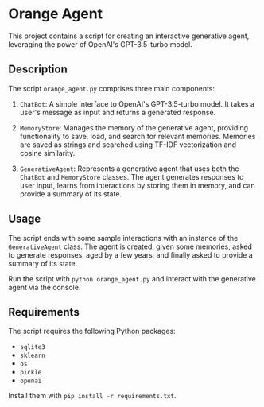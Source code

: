 # Orange Agent

This project contains a script for creating an interactive generative agent, leveraging the power of OpenAI's GPT-3.5-turbo model.

## Description

The script `orange_agent.py` comprises three main components:

1. `ChatBot`: A simple interface to OpenAI's GPT-3.5-turbo model. It takes a user's message as input and returns a generated response.

2. `MemoryStore`: Manages the memory of the generative agent, providing functionality to save, load, and search for relevant memories. Memories are saved as strings and searched using TF-IDF vectorization and cosine similarity.

3. `GenerativeAgent`: Represents a generative agent that uses both the `ChatBot` and `MemoryStore` classes. The agent generates responses to user input, learns from interactions by storing them in memory, and can provide a summary of its state.

## Usage

The script ends with some sample interactions with an instance of the `GenerativeAgent` class. The agent is created, given some memories, asked to generate responses, aged by a few years, and finally asked to provide a summary of its state.

Run the script with `python orange_agent.py` and interact with the generative agent via the console.

## Requirements

The script requires the following Python packages:
- `sqlite3`
- `sklearn`
- `os`
- `pickle`
- `openai`

Install them with `pip install -r requirements.txt`.
